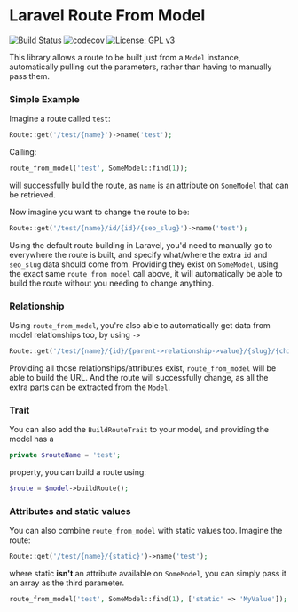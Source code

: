 # Laravel Route From Model

[![Build Status](https://travis-ci.com/TomHart/laravel-route-from-model.svg?branch=master)](https://travis-ci.com/TomHart/laravel-route-from-model)
[![codecov](https://codecov.io/gh/TomHart/laravel-route-from-model/branch/master/graph/badge.svg)](https://codecov.io/gh/TomHart/laravel-route-from-model)
[![License: GPL v3](https://img.shields.io/badge/License-GPLv3-blue.svg)](https://www.gnu.org/licenses/gpl-3.0)


This library allows a route to be built just from a `Model` instance, automatically pulling out the parameters, rather
than having to manually pass them.


### Simple Example
Imagine a route called `test`:
     
```php
Route::get('/test/{name}')->name('test');
```
Calling:

```php
route_from_model('test', SomeModel::find(1));
```
will successfully build the route, as `name` is an attribute on `SomeModel` that can be retrieved.

Now imagine you want to change the route to be:

```php
Route::get('/test/{name}/id/{id}/{seo_slug}')->name('test');
```

Using the default route building in Laravel, you'd need to manually go to everywhere the route
is built, and specify what/where the extra `id` and `seo_slug` data should come from. Providing they
exist on `SomeModel`, using the exact same `route_from_model` call above, it will automatically be able
to build the route without you needing to change anything. 

### Relationship

Using `route_from_model`, you're also able to automatically get data from model relationships too, by using `->`

```php
Route::get('/test/{name}/{id}/{parent->relationship->value}/{slug}/{child->value}')->name('test');
```
Providing all those relationships/attributes exist, `route_from_model` will be able to build the URL.
And the route will successfully change, as all the extra parts can be extracted from the `Model`.

### Trait
You can also add the `BuildRouteTrait` to your model, and providing the model has a 

```php
private $routeName = 'test';
```    
property, you can build a route using:

```php
$route = $model->buildRoute();
```

### Attributes and static values
You can also combine `route_from_model` with static values too. Imagine the route: 

```php
Route::get('/test/{name}/{static}')->name('test');
```
where static **isn't** an attribute available on `SomeModel`, you can simply pass it an array as the third parameter.

```php
route_from_model('test', SomeModel::find(1), ['static' => 'MyValue']);
```